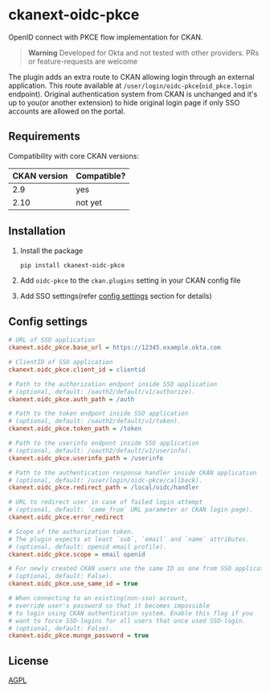 # ckanext-oidc-pkce

OpenID connect with PKCE flow implementation for CKAN.

> **Warning**
> Developed for Okta and not tested with other providers.
> PRs or feature-requests are welcome

The plugin adds an extra route to CKAN allowing login through an external
application. This route available at `/user/login/oidc-pkce`(`oid_pkce.login`
endpoint). Original authentication system from CKAN is unchanged and it's up to
you(or another extension) to hide original login page if only SSO accounts are
allowed on the portal.

## Requirements

Compatibility with core CKAN versions:

| CKAN version | Compatible? |
|--------------|-------------|
| 2.9          | yes         |
| 2.10         | not yet     |


## Installation

1. Install the package
   ```sh
   pip install ckanext-oidc-pkce
   ```

1. Add `oidc-pkce` to the `ckan.plugins` setting in your CKAN
   config file

1. Add SSO settings(refer [config settings](#config-settings) section for details)

## Config settings

```ini
# URL of SSO application
ckanext.oidc_pkce.base_url = https://12345.example.okta.com

# ClientID of SSO application
ckanext.oidc_pkce.client_id = clientid

# Path to the authorization endpont inside SSO application
# (optional, default: /oauth2/default/v1/authorize).
ckanext.oidc_pkce.auth_path = /auth

# Path to the token endpont inside SSO application
# (optional, default: /oauth2/default/v1/token).
ckanext.oidc_pkce.token_path = /token

# Path to the userinfo endpont inside SSO application
# (optional, default: /oauth2/default/v1/userinfo).
ckanext.oidc_pkce.userinfo_path = /userinfo

# Path to the authentication response handler inside CKAN application
# (optional, default: /user/login/oidc-pkce/callback).
ckanext.oidc_pkce.redirect_path = /local/oidc/handler

# URL to redirect user in case of failed login attempt
# (optional, default: `came_from` URL parameter or CKAN login page).
ckanext.oidc_pkce.error_redirect

# Scope of the authorization token.
# The plugin expects at least `sub`, `email` and `name` attributes.
# (optional, default: openid email profile).
ckanext.oidc_pkce.scope = email openid

# For newly created CKAN users use the same ID as one from SSO application
# (optional, default: False).
ckanext.oidc_pkce.use_same_id = true

# When connecting to an existing(non-sso) account,
# override user's password so that it becomes impossible
# to login using CKAN authentication system. Enable this flag if you
# want to force SSO-logins for all users that once used SSO-login.
# (optional, default: False).
ckanext.oidc_pkce.munge_password = true

```

## License

[AGPL](https://www.gnu.org/licenses/agpl-3.0.en.html)
